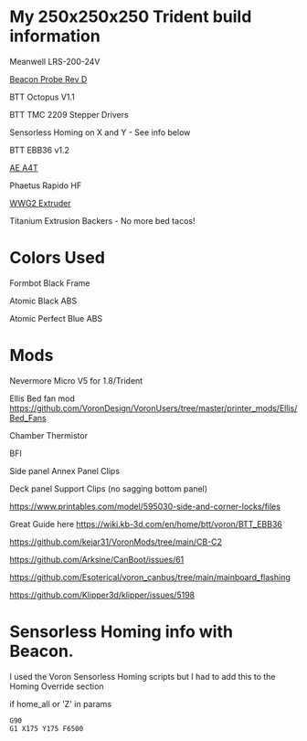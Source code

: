 # My 250x250x250 Trident build information

Meanwell LRS-200-24V

[Beacon Probe Rev D](https://beacon3d.com/product/beacon/)

BTT Octopus V1.1

BTT TMC 2209 Stepper Drivers

Sensorless Homing on X and Y - See info below

BTT EBB36 v1.2

[AE A4T](https://github.com/Armchair-Heavy-Industries/A4T)

Phaetus Rapido HF

[WWG2 Extruder](https://github.com/tetsu97/WristWatch-G2-Extruder)

Titanium Extrusion Backers - No more bed tacos!

# Colors Used

Formbot Black Frame

Atomic Black ABS

Atomic Perfect Blue ABS

# Mods

Nevermore Micro V5 for 1.8/Trident

Ellis Bed fan mod https://github.com/VoronDesign/VoronUsers/tree/master/printer_mods/Ellis/Bed_Fans

Chamber Thermistor

BFI

Side panel Annex Panel Clips

Deck panel Support Clips (no sagging bottom panel)

https://www.printables.com/model/595030-side-and-corner-locks/files

Great Guide here https://wiki.kb-3d.com/en/home/btt/voron/BTT_EBB36

https://github.com/kejar31/VoronMods/tree/main/CB-C2

https://github.com/Arksine/CanBoot/issues/61

https://github.com/Esoterical/voron_canbus/tree/main/mainboard_flashing

https://github.com/Klipper3d/klipper/issues/5198

# Sensorless Homing info with Beacon.

I used the Voron Sensorless Homing scripts but I had to add this to the Homing Override section

if home_all or 'Z' in params

    G90
    G1 X175 Y175 F6500
